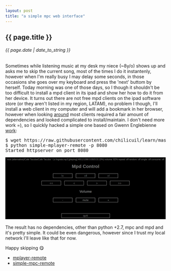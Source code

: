 ```yaml
---
layout: post
title: "a simple mpc web interface"
---
```


## {{ page.title }}

###### {{ page.date | date_to_string }}

Sometimes while listening music at my desk my niece (~8y/o) shows up and asks me to skip the current song, most of the times I do it instantenly, however when I'm really busy I may delay some seconds, in those occasions she goes over my keyboard and press the 'next' buttom by herself. Today morning was one of those days, so I though it shouldn't be too difficult to install a mpd client in its ipad and show her how to do it from her device. It turns out there are not free mpd clients on the ipad software store (or they aren't listed in my region, LATAM), no problem I though, I'll install a web client in my computer and will add a bookmark in her browser, however when looking [around](http://mpd.wikia.com/wiki/Clients) most clients required a fair amount of dependencies and looked complicated to install/maintain. I don't need more work =), so I quickly hacked a simple one based on Gwenn Englebienne [work](http://www.gwenn.dk/mplayer-remote.html):

<pre class="sh_sh">
$ wget https://raw.githubusercontent.com/chilicuil/learn/master/python/simple-mpc-remote
$ python simple-mplayer-remote -p 8080
Started httpserver on port 8080
</pre>

**[![](/assets/img/simple-mpc-remote.png)](/assets/img/simple-mpc-remote.png)**

The result has no dependencies, other than python +2.7, mpc and mpd and it's pretty simple. It could be even dangerous, however since I trust my local network I'll leave like that for now.

Happy skipping &#128523;

- [mplayer-remote](http://www.gwenn.dk/mplayer-remote.html)
- [simple-mpc-remote](https://raw.githubusercontent.com/chilicuil/learn/master/python/simple-mpc-remote)
